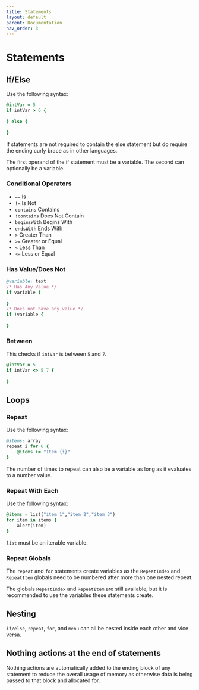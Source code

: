 ```yaml
---
title: Statements
layout: default
parent: Documentation
nav_order: 3
---
```


# Statements

## If/Else

Use the following syntax:

```ruby
@intVar = 5
if intVar > 6 {
    
} else {
    
}
```

If statements are not required to contain the else statement but do require the ending curly brace as in other
languages.

The first operand of the if statement must be a variable. The second can optionally be a variable.

### Conditional Operators

- `==` Is
- `!=` Is Not
- `contains` Contains
- `!contains` Does Not Contain
- `beginsWith` Begins With
- `endsWith` Ends With
- `>` Greater Than
- `>=` Greater or Equal
- `<` Less Than
- `<=` Less or Equal

### Has Value/Does Not

```ruby
@variable: text
/* Has Any Value */
if variable {
    
}
/* Does not have any value */
if !variable {
    
}
```

### Between

This checks if `intVar` is between `5` and `7`.

```ruby
@intVar = 5
if intVar <> 5 7 {
    
}
```

## Loops

### Repeat

Use the following syntax:

```ruby
@items: array
repeat i for 6 {
    @items += "Item {i}"
}
```

The number of times to repeat can also be a variable as long as it evaluates to a number value.

### Repeat With Each

Use the following syntax:

```ruby
@items = list("item 1","item 2","item 3")
for item in items {
    alert(item)
}
```

`list` must be an iterable variable.

### Repeat Globals

The `repeat` and `for` statements create variables as the `RepeatIndex` and `RepeatItem` globals need to be numbered after more than one nested repeat.

The globals `RepeatIndex` and `RepeatItem` are still available, but it is recommended to use the variables these statements create.

## Nesting

`if/else`, `repeat`, `for`, and `menu` can all be nested inside each other and vice versa.

## Nothing actions at the end of statements

Nothing actions are automatically added to the ending block of any statement to reduce the overall usage of memory as otherwise data is being passed to that block and allocated for.
